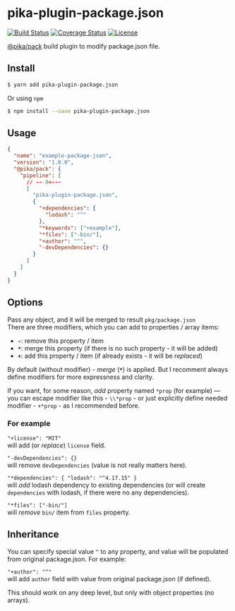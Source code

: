 # pika-plugin-package.json

[![Build Status](https://github.com/yumauri/pika-plugin-package.json/workflows/build/badge.svg)](https://github.com/yumauri/pika-plugin-package.json/actions?workflow=build)
[![Coverage Status](https://coveralls.io/repos/github/yumauri/pika-plugin-package.json/badge.svg?branch=master)](https://coveralls.io/github/yumauri/pika-plugin-package.json?branch=master)
[![License](https://img.shields.io/github/license/yumauri/pika-plugin-package.json.svg?color=yellow)](./LICENSE)

[@pika/pack](https://github.com/pikapkg/pack) build plugin to modify package.json file.

## Install

```bash
$ yarn add pika-plugin-package.json
```

Or using `npm`

```bash
$ npm install --save pika-plugin-package.json
```

## Usage

```json
{
  "name": "example-package-json",
  "version": "1.0.0",
  "@pika/pack": {
    "pipeline": [
      // ---8<---
      [
        "pika-plugin-package.json",
        {
          "+dependencies": {
            "lodash": "^"
          },
          "*keywords": ["+example"],
          "*files": ["-bin/"],
          "+author": "^",
          "-devDependencies": {}
        }
      ]
    ]
  }
}
```

## Options

Pass any object, and it will be merged to result `pkg/package.json`<br>
There are three modifiers, which you can add to properties / array items:

- **`-`**: remove this property / item
- **`*`**: merge this property (if there is no such property - it will be added)
- **`+`**: add this property / item (if already exists - it will be _replaced_)

By default (without modifier) - _merge_ (**`*`**) is applied. But I recomment always define modifiers for more expressness and clarity.

If you want, for some reason, _add_ property named `*prop` (for example) — you can escape modifier like this - `\\*prop` - or just explicitly define needed modifier - `+*prop` - as I recommended before.

### For example

`"+license": "MIT"`<br>
will add (or _replace_) `license` field.

`"-devDependencies": {}`<br>
will remove `devDependencies` (value is not really matters here).

`"*dependencies": { "lodash": "^4.17.15" }`<br>
will _add_ lodash dependency to existing dependencies (or will create `dependencies` with lodash, if there were no any dependencies).

`"*files": ["-bin/"]`<br>
will _remove_ `bin/` item from `files` property.

## Inheritance

You can specify special value `^` to any property, and value will be populated from original package.json. For example:

`"+author": "^"`<br>
will add `author` field with value from original package.json (if defined).

This should work on any deep level, but only with object properties (no arrays).
